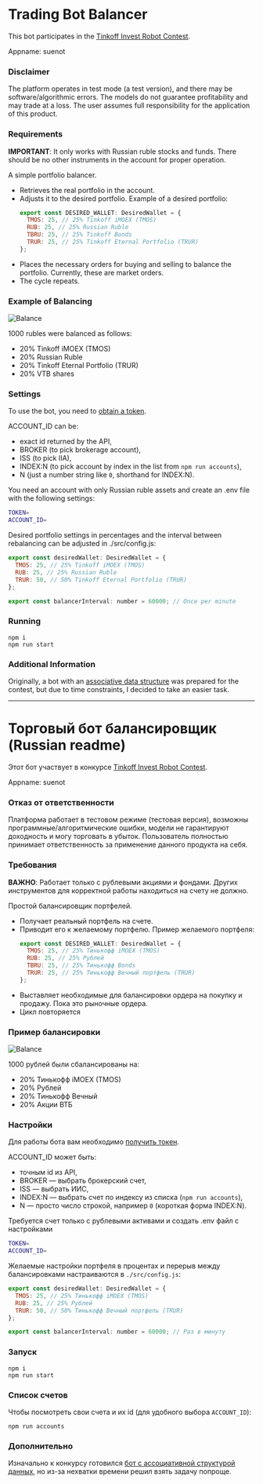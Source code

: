 # Trading Bot Balancer
This bot participates in the [Tinkoff Invest Robot Contest](https://github.com/Tinkoff/invest-robot-contest).

Appname: suenot

### Disclaimer
The platform operates in test mode (a test version), and there may be software/algorithmic errors. The models do not guarantee profitability and may trade at a loss. The user assumes full responsibility for the application of this product.

### Requirements
**IMPORTANT**: It only works with Russian ruble stocks and funds. There should be no other instruments in the account for proper operation.

A simple portfolio balancer.
- Retrieves the real portfolio in the account.
- Adjusts it to the desired portfolio.
    Example of a desired portfolio:
    ```js
    export const DESIRED_WALLET: DesiredWallet = {
      TMOS: 25, // 25% Tinkoff iMOEX (TMOS)
      RUB: 25, // 25% Russian Ruble
      TBRU: 25, // 25% Tinkoff Bonds
      TRUR: 25, // 25% Tinkoff Eternal Portfolio (TRUR)
    };
    ```
- Places the necessary orders for buying and selling to balance the portfolio. Currently, these are market orders.
- The cycle repeats.
### Example of Balancing
![Balance](./balance.png)

1000 rubles were balanced as follows:
  - 20% Tinkoff iMOEX (TMOS)
  - 20% Russian Ruble
  - 20% Tinkoff Eternal Portfolio (TRUR)
  - 20% VTB shares
### Settings
To use the bot, you need to [obtain a token](https://www.tinkoff.ru/invest/settings).

ACCOUNT_ID can be:
- exact id returned by the API,
- BROKER (to pick brokerage account),
- ISS (to pick IIA),
- INDEX:N (to pick account by index in the list from `npm run accounts`),
- N (just a number string like `0`, shorthand for INDEX:N).

You need an account with only Russian ruble assets and create an .env file with the following settings:
```bash
TOKEN=
ACCOUNT_ID=
```

Desired portfolio settings in percentages and the interval between rebalancing can be adjusted in ./src/config.js:
```js
export const desiredWallet: DesiredWallet = {
  TMOS: 25, // 25% Tinkoff iMOEX (TMOS)
  RUB: 25, // 25% Russian Ruble
  TRUR: 50, // 50% Tinkoff Eternal Portfolio (TRUR)
};

export const balancerInterval: number = 60000; // Once per minute
```

### Running
```
npm i
npm run start
```

### Additional Information
Originally, a bot with an [associative data structure](https://github.com/suenot/deep-tinkoff-invest) was prepared for the contest, but due to time constraints, I decided to take an easier task.

_________________

# Торговый бот балансировщик (Russian readme)
Этот бот участвует в конкурсе [Tinkoff Invest Robot Contest](https://github.com/Tinkoff/invest-robot-contest).

Appname: suenot

### Отказ от ответственности
Платформа работает в тестовом режиме (тестовая версия), возможны программные/алгоритмические ошибки, модели не гарантируют доходность и могу торговать в убыток. Пользователь полностью принимает ответственность за применение данного продукта на себя.

### Требования
**ВАЖНО**: Работает только с рублевыми акциями и фондами. Других инструментов для корректной работы находиться на счету не должно.

Простой балансировщик портфелей.
- Получает реальный портфель на счете.
- Приводит его к желаемому портфелю.
    Пример желаемого портфеля:
    ```js
    export const DESIRED_WALLET: DesiredWallet = {
      TMOS: 25, // 25% Тинькофф iMOEX (TMOS)
      RUB: 25, // 25% Рублей
      TBRU: 25, // 25% Тинькофф Bonds
      TRUR: 25, // 25% Тинькофф Вечный портфель (TRUR)
    };
    ```
- Выставляет необходимые для балансировки ордера на покупку и продажу. Пока это рыночные ордера.
- Цикл повторяется
### Пример балансировки
![Balance](./balance.png)

1000 рублей были сбалансированы на:
  - 20% Тинькофф iMOEX (TMOS)
  - 20% Рублей
  - 20% Тинькофф Вечный 
  - 20% Акции ВТБ
### Настройки
Для работы бота вам необходимо [получить токен](https://www.tinkoff.ru/invest/settings).

ACCOUNT_ID может быть:
- точным id из API,
- BROKER — выбрать брокерский счет,
- ISS — выбрать ИИС,
- INDEX:N — выбрать счет по индексу из списка (`npm run accounts`),
- N — просто число строкой, например `0` (короткая форма INDEX:N).

Требуется счет только с рублевыми активами и создать .env файл с настройками
```bash
TOKEN=
ACCOUNT_ID=
```

Желаемые настройки портфеля в процентах и перерыв между балансировками настраиваются в `./src/config.js`:
```js
export const desiredWallet: DesiredWallet = {
  TMOS: 25, // 25% Тинькофф iMOEX (TMOS)
  RUB: 25, // 25% Рублей
  TRUR: 50, // 50% Тинькофф Вечный портфель (TRUR)
};

export const balancerInterval: number = 60000; // Раз в минуту
```
### Запуск
```
npm i
npm run start
```

### Список счетов
Чтобы посмотреть свои счета и их id (для удобного выбора `ACCOUNT_ID`):
```
npm run accounts
```

### Дополнительно

Изначально к конкурсу готовился [бот с ассоциативной структурой данных](https://github.com/suenot/deep-tinkoff-invest), но из-за нехватки времени решил взять задачу попроще.
